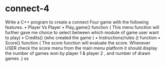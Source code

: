 # connect-4
Write a C++ program to create a connect Four game with the following features.
• Player Vs Player
• Play_game() function ( This menu function will further gave me choice to select between which module of game user want to play)
• Credits() (who created the game )
• Instructions/rules () function
• Score() function ( The score function will evaluate the score. Whenever USER check the score menu from the main menu platform it should display the number of games won by player 1 & player 2 , and number of drawn games .)
ss

